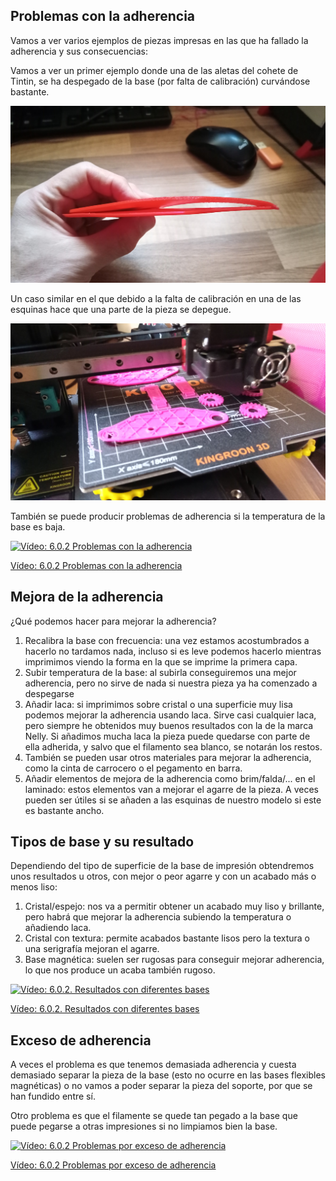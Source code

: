 ## Problemas con la adherencia

Vamos a ver varios ejemplos de piezas impresas en las que ha fallado la adherencia y sus consecuencias:

Vamos a ver un primer ejemplo donde una de las aletas del cohete de Tintin, se ha despegado de la base (por falta de calibración) curvándose bastante. 

![Comparación entre la pieza plana y la curvada](./images/PiezaMalaAdherencia.jpg)


Un caso similar en el que debido a la falta de calibración en una de las esquinas hace que una parte de la pieza se depegue.

![Pieza con una parte despegada](./images/PiezaMalaAdherencia2.jpg)

También se puede producir problemas de adherencia si la temperatura de la base es baja.


[![Vídeo: 6.0.2 Problemas con la adherencia](https://img.youtube.com/vi/74fjSUyOIUo/0.jpg)](https://drive.google.com/file/d/1D-ABtxHB_TlwLHV1EYeOe8yCa016kU8K/view?usp=sharing)

[Vídeo: 6.0.2 Problemas con la adherencia](https://drive.google.com/file/d/1D-ABtxHB_TlwLHV1EYeOe8yCa016kU8K/view?usp=sharing)

## Mejora de la adherencia

¿Qué podemos hacer para mejorar la adherencia?

1. Recalibra la base con frecuencia: una vez estamos acostumbrados a hacerlo no tardamos nada, incluso si es leve podemos hacerlo mientras imprimimos viendo la forma en la que se imprime la primera capa.
1. Subir temperatura de la base: al subirla conseguiremos una mejor adherencia, pero no sirve de nada si nuestra pieza ya ha comenzado a despegarse
1. Añadir laca: si imprimimos sobre cristal o una superficie muy lisa podemos mejorar la adherencia usando laca. Sirve casi cualquier laca, pero siempre he obtenidos muy buenos resultados con la de la marca Nelly. Si añadimos mucha laca la pieza puede quedarse con parte de ella adherida, y salvo que el filamento sea blanco, se notarán los restos.
1. También se pueden usar otros materiales para mejorar la adherencia, como la cinta de carrocero o el pegamento en barra.
1. Añadir elementos de mejora de la adherencia como brim/falda/... en el laminado: estos elementos van a mejorar el agarre de la pieza. A veces pueden ser útiles si se añaden a las esquinas de nuestro modelo si este es bastante ancho.


## Tipos de base y su resultado

Dependiendo del tipo de superficie de la base de impresión obtendremos unos resultados u otros, con mejor o peor agarre y con un acabado más o menos liso:

1. Cristal/espejo: nos va a permitir obtener un acabado muy liso y brillante, pero habrá que mejorar la adherencia subiendo la temperatura o añadiendo laca.
1. Cristal con textura: permite acabados bastante lisos pero la textura o una serigrafía mejoran el agarre.
1. Base magnética: suelen ser rugosas para conseguir mejorar adherencia, lo que nos produce un acaba también rugoso.

[![Vídeo: 6.0.2. Resultados con diferentes bases](https://img.youtube.com/vi/yjec1sNM3X8/0.jpg)](https://drive.google.com/file/d/1BeZfm1jhCl5VGWXW434EYVqhP4YP2B7J/view?usp=sharing)

[Vídeo: 6.0.2. Resultados con diferentes bases](https://drive.google.com/file/d/1BeZfm1jhCl5VGWXW434EYVqhP4YP2B7J/view?usp=sharing)


## Exceso de adherencia

A veces el problema es que tenemos demasiada adherencia y cuesta demasiado separar la pieza de la base (esto no ocurre en las bases flexibles magnéticas) o no vamos a poder separar la pieza del soporte, por que se han fundido entre sí.

Otro problema es que el filamente se quede tan pegado a la base que puede pegarse a otras impresiones si no limpiamos bien la base.

[![Vídeo: 6.0.2 Problemas por exceso de adherencia](https://img.youtube.com/vi/Y8QM9BOsTZc/0.jpg)](https://drive.google.com/file/d/1rYBQjDKGCGZZeqEXdMptzcw4_8lSE0TQ/view?usp=sharing)

[Vídeo: 6.0.2 Problemas por exceso de adherencia](https://drive.google.com/file/d/1rYBQjDKGCGZZeqEXdMptzcw4_8lSE0TQ/view?usp=sharing)


